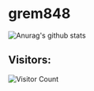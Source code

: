 # grem848
 

![Anurag's github stats](https://github-readme-stats.vercel.app/api?username=grem848&count_private=true&show_icons=true&theme=tokyonight)


## Visitors:

![Visitor Count](https://profile-counter.glitch.me/grem848/count.svg)
